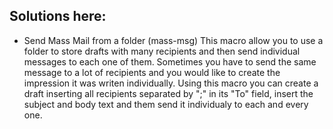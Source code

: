 ## Solutions here:

- Send Mass Mail from a folder (mass-msg)
  This macro allow you to use a folder to store drafts with many recipients and then send individual messages to each one of them. Sometimes you have to send the same message to a lot of recipients and  you would like to create the impression it was writen individually.  Using this macro you can create a draft inserting all recipients  separated by ";" in its "To" field, insert the subject and body text and them send it individualy to each and every one.
